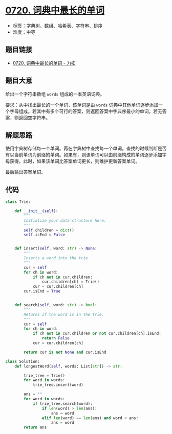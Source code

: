 # [0720. 词典中最长的单词](https://leetcode.cn/problems/longest-word-in-dictionary/)

- 标签：字典树、数组、哈希表、字符串、排序
- 难度：中等

## 题目链接

- [0720. 词典中最长的单词 - 力扣](https://leetcode.cn/problems/longest-word-in-dictionary/)

## 题目大意

给出一个字符串数组 `words` 组成的一本英语词典。

要求：从中找出最长的一个单词，该单词是由 `words` 词典中其他单词逐步添加一个字母组成。若其中有多个可行的答案，则返回答案中字典序最小的单词。若无答案，则返回空字符串。

## 解题思路

使用字典树存储每一个单词。再在字典树中查找每一个单词，查找的时候判断是否有以当前单词为前缀的单词。如果有，则该单词可以由前缀构成的单词逐步添加字母获得。此时，如果该单词比答案单词更长，则维护更新答案单词。

最后输出答案单词。

## 代码

```python
class Trie:

    def __init__(self):
        """
        Initialize your data structure here.
        """
        self.children = dict()
        self.isEnd = False


    def insert(self, word: str) -> None:
        """
        Inserts a word into the trie.
        """
        cur = self
        for ch in word:
            if ch not in cur.children:
                cur.children[ch] = Trie()
            cur = cur.children[ch]
        cur.isEnd = True


    def search(self, word: str) -> bool:
        """
        Returns if the word is in the trie.
        """
        cur = self
        for ch in word:
            if ch not in cur.children or not cur.children[ch].isEnd:
                return False
            cur = cur.children[ch]

        return cur is not None and cur.isEnd

class Solution:
    def longestWord(self, words: List[str]) -> str:

        trie_tree = Trie()
        for word in words:
            trie_tree.insert(word)

        ans = ""
        for word in words:
            if trie_tree.search(word):
                if len(word) > len(ans):
                    ans = word
                elif len(word) == len(ans) and word < ans:
                    ans = word
        return ans
```

